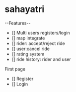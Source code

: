 # sahayatri

--Features--
- [] Multi users registers/login
- [] map integrate
- [] rider: accept/reject ride
- [] user:cancel ride
- [] rating system
- [] ride history: rider and user

First page
- [] Register
- [] Login
